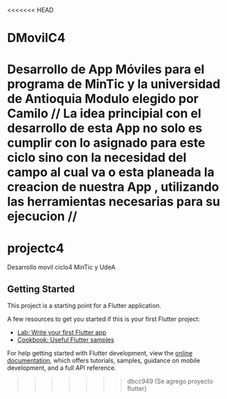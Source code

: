 <<<<<<< HEAD
# DMovilC4
Desarrollo de App Móviles para el programa de MinTic y la universidad de Antioquia
Modulo elegido por Camilo 
**// La idea principial con el desarrollo de esta App no solo es cumplir con lo asignado para este ciclo sino con la necesidad del campo al cual va o esta planeada la creacion de nuestra App , utilizando las herramientas necesarias para su ejecucion //**
=======
# projectc4

Desarrollo movil ciclo4 MinTic y UdeA

## Getting Started

This project is a starting point for a Flutter application.

A few resources to get you started if this is your first Flutter project:

- [Lab: Write your first Flutter app](https://docs.flutter.dev/get-started/codelab)
- [Cookbook: Useful Flutter samples](https://docs.flutter.dev/cookbook)

For help getting started with Flutter development, view the
[online documentation](https://docs.flutter.dev/), which offers tutorials,
samples, guidance on mobile development, and a full API reference.
>>>>>>> dbcc949 (Se agrego proyecto flutter)

